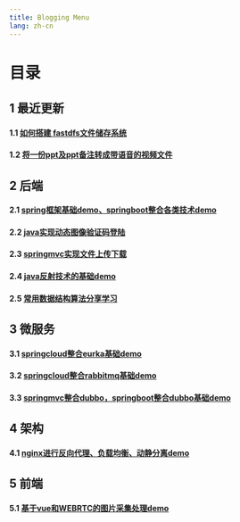 ```yaml
---
title: Blogging Menu
lang: zh-cn
---
```

# 目录

## 1 最近更新
#### 1.1 [如何搭建 fastdfs文件储存系统](https://github.com/ching7/fastDFSStudy)
#### 1.2 [将一份ppt及ppt备注转成带语音的视频文件](https://github.com/ching7/ppt2video)

## 2 后端 
#### 2.1 [spring框架基础demo、springboot整合各类技术demo](https://github.com/ching7/springStudy)
#### 2.2 [java实现动态图像验证码登陆](https://github.com/ching7/springStudy/tree/master/validCode)
#### 2.3 [springmvc实现文件上传下载](https://github.com/ching7/springStudy/tree/master/springmvc)
#### 2.4 [java反射技术的基础demo](https://github.com/ching7/springStudy/tree/master/java-reflect/src)
#### 2.5 [常用数据结构算法分享学习](https://github.com/ching7/DataStructureAndAlgorithm)

## 3 微服务 
#### 3.1 [springcloud整合eurka基础demo](https://github.com/ching7/springStudy/tree/master/springcloud-eureka)
#### 3.2 [springcloud整合rabbitmq基础demo](https://github.com/ching7/springStudy)
#### 3.3 [springmvc整合dubbo，springboot整合dubbo基础demo](https://github.com/ching7/dubboStudy)

## 4 架构 
#### 4.1 [nginx进行反向代理、负载均衡、动静分离demo](https://github.com/ching7/nginxStudy)

## 5 前端
#### 5.1 [基于vue和WEBRTC的图片采集处理demo](https://github.com/ching7/imageCaptureDemo/blob/master/imageCapture.html)

